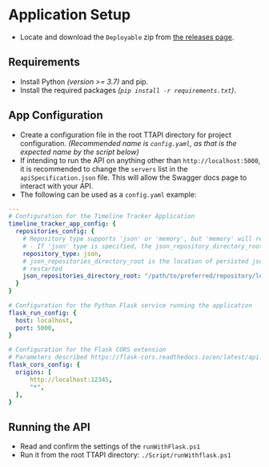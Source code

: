 # Application Setup

- Locate and download the `Deployable` zip from [the releases page][projectReleases].

## Requirements

- Install Python _(version >= 3.7)_ and pip.
- Install the required packages _(`pip install -r requirements.txt`)_.

## App Configuration

- Create a configuration file in the root TTAPI directory for project configuration. _(Recommended name is `config.yaml`, as that is the
  expected name by the script below)_
- If intending to run the API on anything other than `http://localhost:5000`, it is recommended to change the `servers` list in the
  `apiSpecification.json` file. This will allow the Swagger docs page to interact with your API.
- The following can be used as a `config.yaml` example:

```yaml
---
# Configuration for the Timeline Tracker Application
timeline_tracker_app_config: {
  repositories_config: {
    # Repository type supports 'json' or 'memory', but 'memory' will reset each time the app is run
    # - If 'json' type is specified, the json_repository_directory_root must also be configured
    repository_type: json,
    # json_repositories_directory_root is the location of persisted json files so the app can read and write to the same files when
    # restarted
    json_repositories_directory_root: "/path/to/preferred/repository/location"
  }
}

# Configuration for the Python Flask service running the application
flask_run_config: {
  host: localhost,
  port: 5000,
}

# Configuration for the Flask CORS extension
# Parameters described https://flask-cors.readthedocs.io/en/latest/api.html
flask_cors_config: {
  origins: [
      http://localhost:12345,
      "*",
  ],
}
```

## Running the API

- Read and confirm the settings of the `runWithFlask.ps1`
- Run it from the root TTAPI directory: `./Script/runWithflask.ps1`

[projectReleases]: https://github.com/kirypto/TimelineTracker/releases/latest